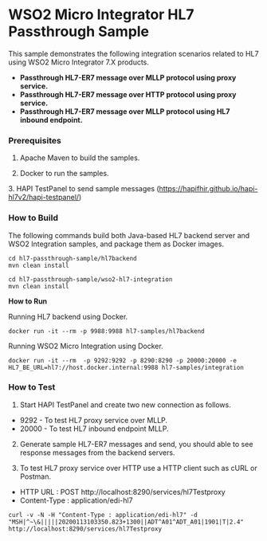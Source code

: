 # WSO2 Micro Integrator HL7 Passthrough Sample 

This sample demonstrates the following integration scenarios related to HL7 using WSO2 Micro Integrator 7.X products. 

* **Passthrough HL7-ER7 message over MLLP protocol using proxy service.**
* **Passthrough HL7-ER7 message over HTTP protocol using proxy service.** 
* **Passthrough HL7-ER7 message over MLLP protocol using HL7 inbound endpoint.** 


### Prerequisites

1. Apache Maven to build the samples. 

2. Docker to run the samples.

3. HAPI TestPanel to send sample messages (https://hapifhir.github.io/hapi-hl7v2/hapi-testpanel/)


### How to Build

The following commands build both Java-based HL7 backend server and WSO2 Integration samples, and package them as Docker images. 

```
cd hl7-passthrough-sample/hl7backend
mvn clean install
```

```
cd hl7-passthrough-sample/wso2-hl7-integration
mvn clean install
```


**How to Run**

Running HL7 backend using Docker.

```
docker run -it --rm -p 9988:9988 hl7-samples/hl7backend
```

Running WSO2 Micro Integration using Docker.

```
docker run -it --rm  -p 9292:9292 -p 8290:8290 -p 20000:20000 -e HL7_BE_URL=hl7://host.docker.internal:9988 hl7-samples/integration
```

### How to Test

1. Start HAPI TestPanel and create two new connection as follows. 

* 9292 - To test HL7 proxy service over MLLP.
* 20000 - To test HL7 inbound endpoint MLLP.


2. Generate sample HL7-ER7 messages and send, you should able to see response messages from the backend servers. 

3. To test HL7 proxy service over HTTP use a HTTP client such as cURL or Postman. 

* HTTP URL : POST http://localhost:8290/services/hl7Testproxy
* Content-Type : application/edi-hl7

```
curl -v -N -H "Content-Type : application/edi-hl7" -d "MSH|^~\&|||||20200113103350.823+1300||ADT^A01^ADT_A01|1901|T|2.4" http://localhost:8290/services/hl7Testproxy
```



